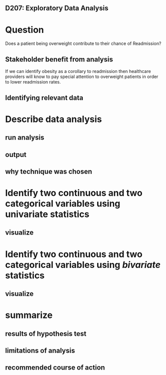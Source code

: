 D207: Exploratory Data Analysis
---

# Question 

Does a patient being overweight contribute to their chance of Readmission?

## Stakeholder benefit from analysis

If we can identify obesity as a corollary to readmission then healthcare providers will know to pay special attention to overweight patients in order to lower readmission rates.

## Identifying relevant data




# Describe data analysis

## run analysis

## output

## why technique was chosen

# Identify two continuous and two categorical variables using univariate statistics

## visualize

# Identify two continuous and two categorical variables using *bivariate* statistics

## visualize

# summarize

## results of hypothesis test

## limitations of analysis

## recommended course of action